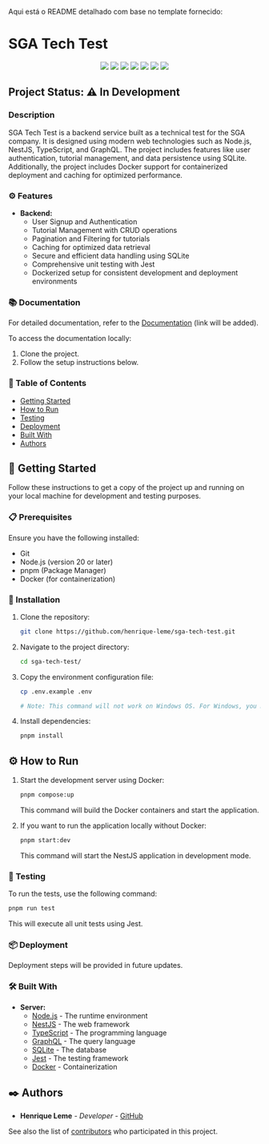 Aqui está o README detalhado com base no template fornecido:

# SGA Tech Test

<p align="center">
  <img src="https://img.shields.io/static/v1?label=Node.js&message=runtime&color=green&style=for-the-badge&logo=node.js"/>
  <img src="https://img.shields.io/static/v1?label=TypeScript&message=language&color=blue&style=for-the-badge&logo=typescript"/>
  <img src="https://img.shields.io/static/v1?label=NestJS&message=framework&color=red&style=for-the-badge&logo=nestjs"/>
  <img src="https://img.shields.io/static/v1?label=GraphQL&message=query%20language&color=orange&style=for-the-badge&logo=graphql"/>
  <img src="https://img.shields.io/static/v1?label=SQLite&message=database&color=yellow&style=for-the-badge&logo=sqlite"/>
  <img src="https://img.shields.io/static/v1?label=Jest&message=test%20framework&color=brightgreen&style=for-the-badge&logo=jest"/>
  <img src="https://img.shields.io/static/v1?label=Docker&message=containerization&color=blue&style=for-the-badge&logo=docker"/>
</p>

## Project Status: ⚠️ In Development

### Description

SGA Tech Test is a backend service built as a technical test for the SGA company. It is designed using modern web technologies such as Node.js, NestJS, TypeScript, and GraphQL. The project includes features like user authentication, tutorial management, and data persistence using SQLite. Additionally, the project includes Docker support for containerized deployment and caching for optimized performance.

### ⚙️ Features

- **Backend:**
  - User Signup and Authentication
  - Tutorial Management with CRUD operations
  - Pagination and Filtering for tutorials
  - Caching for optimized data retrieval
  - Secure and efficient data handling using SQLite
  - Comprehensive unit testing with Jest
  - Dockerized setup for consistent development and deployment environments

### 📚 Documentation

For detailed documentation, refer to the [Documentation](#) (link will be added).

To access the documentation locally:

1. Clone the project.
2. Follow the setup instructions below.

### 📝 Table of Contents

- [Getting Started](#getting-started)
- [How to Run](#how-to-run)
- [Testing](#testing)
- [Deployment](#deployment)
- [Built With](#built-with)
- [Authors](#authors)

## 🚀 Getting Started

Follow these instructions to get a copy of the project up and running on your local machine for development and testing purposes.

### 📋 Prerequisites

Ensure you have the following installed:

- Git
- Node.js (version 20 or later)
- pnpm (Package Manager)
- Docker (for containerization)

### 🔧 Installation

1. Clone the repository:

   ```sh
   git clone https://github.com/henrique-leme/sga-tech-test.git
   ```

2. Navigate to the project directory:

   ```sh
   cd sga-tech-test/
   ```

3. Copy the environment configuration file:

   ```sh
   cp .env.example .env

   # Note: This command will not work on Windows OS. For Windows, you must manually copy and paste the .env.example and rename it to .env
   ```

4. Install dependencies:

   ```sh
   pnpm install
   ```

## ⚙️ How to Run

1. Start the development server using Docker:

   ```sh
   pnpm compose:up
   ```

   This command will build the Docker containers and start the application.

2. If you want to run the application locally without Docker:

   ```sh
   pnpm start:dev
   ```

   This command will start the NestJS application in development mode.

### 🧪 Testing

To run the tests, use the following command:

```sh
pnpm run test
```

This will execute all unit tests using Jest.

### 📦 Deployment

Deployment steps will be provided in future updates.

### 🛠️ Built With

- **Server:**
  - [Node.js](https://nodejs.org/) - The runtime environment
  - [NestJS](https://nestjs.com/) - The web framework
  - [TypeScript](https://www.typescriptlang.org/) - The programming language
  - [GraphQL](https://graphql.org/) - The query language
  - [SQLite](https://www.sqlite.org/index.html) - The database
  - [Jest](https://jestjs.io/) - The testing framework
  - [Docker](https://www.docker.com/) - Containerization

## ✒️ Authors

- **Henrique Leme** - _Developer_ - [GitHub](https://github.com/henrique-leme)

See also the list of [contributors](https://github.com/henrique-leme/sga-tech-test/contributors) who participated in this project.
